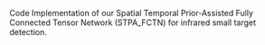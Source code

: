 Code Implementation of our Spatial Temporal Prior-Assisted Fully Connected Tensor Network (STPA_FCTN) for infrared small target detection.
